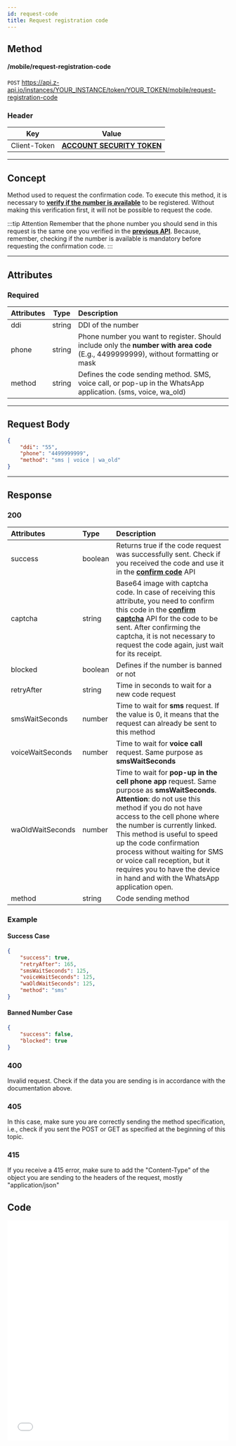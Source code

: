 ```yaml
---
id: request-code
title: Request registration code
---
```


## Method

#### /mobile/request-registration-code

`POST` https://api.z-api.io/instances/YOUR_INSTANCE/token/YOUR_TOKEN/mobile/request-registration-code

### Header

|      Key       |            Value            |
| :------------: |     :-----------------:     |
|  Client-Token  | **[ACCOUNT SECURITY TOKEN](../security/client-token)** |
---

## Concept

Method used to request the confirmation code. To execute this method, it is necessary to **[verify if the number is available](./registration-available.md)** to be registered. Without making this verification first, it will not be possible to request the code.

:::tip Attention
Remember that the phone number you should send in this request is the same one you verified in the **[previous API](./registration-available.md)**. Because, remember, checking if the number is available is mandatory before requesting the confirmation code.
:::

---

## Attributes

### Required

| Attributes | Type | Description |
| :-------- | :-: | :-- |
| ddi       | string | DDI of the number |
| phone     | string | Phone number you want to register. Should include only the **number with area code** (E.g., 4499999999), without formatting or mask |
| method    | string | Defines the code sending method. SMS, voice call, or pop-up in the WhatsApp application. (sms, voice, wa_old) |

---

## Request Body

```json
{
    "ddi": "55",
    "phone": "4499999999",
    "method": "sms | voice | wa_old"
}
```

---

## Response

### 200

| Attributes   | Type     | Description |
| :--------   | :------  | :-------- |
| success     | boolean  | Returns true if the code request was successfully sent. Check if you received the code and use it in the **[confirm code](./confirm-code.md)** API |
| captcha     | string   | Base64 image with captcha code. In case of receiving this attribute, you need to confirm this code in the **[confirm captcha](./captcha-confirm.md)** API for the code to be sent. After confirming the captcha, it is not necessary to request the code again, just wait for its receipt. |
| blocked     | boolean  | Defines if the number is banned or not |
| retryAfter  | string | Time in seconds to wait for a new code request |
| smsWaitSeconds   | number | Time to wait for **sms** request. If the value is 0, it means that the request can already be sent to this method |
| voiceWaitSeconds | number | Time to wait for **voice call** request. Same purpose as **smsWaitSeconds** |
| waOldWaitSeconds | number | Time to wait for **pop-up in the cell phone app** request. Same purpose as **smsWaitSeconds**. **Attention**: do not use this method if you do not have access to the cell phone where the number is currently linked. This method is useful to speed up the code confirmation process without waiting for SMS or voice call reception, but it requires you to have the device in hand and with the WhatsApp application open. |
| method | string | Code sending method |


### Example

#### Success Case

```json
{
    "success": true,
    "retryAfter": 165,
    "smsWaitSeconds": 125,
    "voiceWaitSeconds": 125,
    "waOldWaitSeconds": 125,
    "method": "sms"
}
```

#### Banned Number Case

```json
{
    "success": false,
    "blocked": true
}
```

### 400

Invalid request. Check if the data you are sending is in accordance with the documentation above.

### 405

In this case, make sure you are correctly sending the method specification, i.e., check if you sent the POST or GET as specified at the beginning of this topic.

### 415

If you receive a 415 error, make sure to add the "Content-Type" of the object you are sending to the headers of the request, mostly "application/json"


## Code

<iframe src="//api.apiembed.com/?source=https://raw.githubusercontent.com/Z-API/z-api-docs/main/json-examples/request-code.json&targets=all" frameborder="0" scrolling="no" width="100%" height="500px" seamless></iframe>
